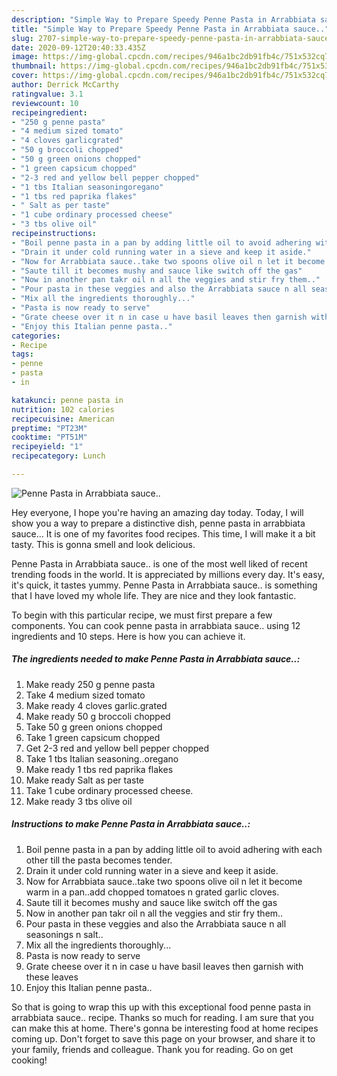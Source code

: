 ```yaml
---
description: "Simple Way to Prepare Speedy Penne Pasta in Arrabbiata sauce.."
title: "Simple Way to Prepare Speedy Penne Pasta in Arrabbiata sauce.."
slug: 2707-simple-way-to-prepare-speedy-penne-pasta-in-arrabbiata-sauce
date: 2020-09-12T20:40:33.435Z
image: https://img-global.cpcdn.com/recipes/946a1bc2db91fb4c/751x532cq70/penne-pasta-in-arrabbiata-sauce-recipe-main-photo.jpg
thumbnail: https://img-global.cpcdn.com/recipes/946a1bc2db91fb4c/751x532cq70/penne-pasta-in-arrabbiata-sauce-recipe-main-photo.jpg
cover: https://img-global.cpcdn.com/recipes/946a1bc2db91fb4c/751x532cq70/penne-pasta-in-arrabbiata-sauce-recipe-main-photo.jpg
author: Derrick McCarthy
ratingvalue: 3.1
reviewcount: 10
recipeingredient:
- "250 g penne pasta"
- "4 medium sized tomato"
- "4 cloves garlicgrated"
- "50 g broccoli chopped"
- "50 g green onions chopped"
- "1 green capsicum chopped"
- "2-3 red and yellow bell pepper chopped"
- "1 tbs Italian seasoningoregano"
- "1 tbs red paprika flakes"
- " Salt as per taste"
- "1 cube ordinary processed cheese"
- "3 tbs olive oil"
recipeinstructions:
- "Boil penne pasta in a pan by adding little oil to avoid adhering with each other till the pasta becomes tender."
- "Drain it under cold running water in a sieve and keep it aside."
- "Now for Arrabbiata sauce..take two spoons olive oil n let it become warm in a pan..add chopped tomatoes n grated garlic cloves."
- "Saute till it becomes mushy and sauce like switch off the gas"
- "Now in another pan takr oil n all the veggies and stir fry them.."
- "Pour pasta in these veggies and also the Arrabbiata sauce n all seasonings n salt.."
- "Mix all the ingredients thoroughly..."
- "Pasta is now ready to serve"
- "Grate cheese over it n in case u have basil leaves then garnish with these leaves"
- "Enjoy this Italian penne pasta.."
categories:
- Recipe
tags:
- penne
- pasta
- in

katakunci: penne pasta in 
nutrition: 102 calories
recipecuisine: American
preptime: "PT23M"
cooktime: "PT51M"
recipeyield: "1"
recipecategory: Lunch

---
```



![Penne Pasta in Arrabbiata sauce..](https://img-global.cpcdn.com/recipes/946a1bc2db91fb4c/751x532cq70/penne-pasta-in-arrabbiata-sauce-recipe-main-photo.jpg)

Hey everyone, I hope you're having an amazing day today. Today, I will show you a way to prepare a distinctive dish, penne pasta in arrabbiata sauce... It is one of my favorites food recipes. This time, I will make it a bit tasty. This is gonna smell and look delicious.



Penne Pasta in Arrabbiata sauce.. is one of the most well liked of recent trending foods in the world. It is appreciated by millions every day. It's easy, it's quick, it tastes yummy. Penne Pasta in Arrabbiata sauce.. is something that I have loved my whole life. They are nice and they look fantastic.


To begin with this particular recipe, we must first prepare a few components. You can cook penne pasta in arrabbiata sauce.. using 12 ingredients and 10 steps. Here is how you can achieve it.

<!--inarticleads1-->

##### The ingredients needed to make Penne Pasta in Arrabbiata sauce..:

1. Make ready 250 g penne pasta
1. Take 4 medium sized tomato
1. Make ready 4 cloves garlic.grated
1. Make ready 50 g broccoli chopped
1. Take 50 g green onions chopped
1. Take 1 green capsicum chopped
1. Get 2-3 red and yellow bell pepper chopped
1. Take 1 tbs Italian seasoning..oregano
1. Make ready 1 tbs red paprika flakes
1. Make ready  Salt as per taste
1. Take 1 cube ordinary processed cheese.
1. Make ready 3 tbs olive oil




<!--inarticleads2-->

##### Instructions to make Penne Pasta in Arrabbiata sauce..:

1. Boil penne pasta in a pan by adding little oil to avoid adhering with each other till the pasta becomes tender.
1. Drain it under cold running water in a sieve and keep it aside.
1. Now for Arrabbiata sauce..take two spoons olive oil n let it become warm in a pan..add chopped tomatoes n grated garlic cloves.
1. Saute till it becomes mushy and sauce like switch off the gas
1. Now in another pan takr oil n all the veggies and stir fry them..
1. Pour pasta in these veggies and also the Arrabbiata sauce n all seasonings n salt..
1. Mix all the ingredients thoroughly...
1. Pasta is now ready to serve
1. Grate cheese over it n in case u have basil leaves then garnish with these leaves
1. Enjoy this Italian penne pasta..




So that is going to wrap this up with this exceptional food penne pasta in arrabbiata sauce.. recipe. Thanks so much for reading. I am sure that you can make this at home. There's gonna be interesting food at home recipes coming up. Don't forget to save this page on your browser, and share it to your family, friends and colleague. Thank you for reading. Go on get cooking!
